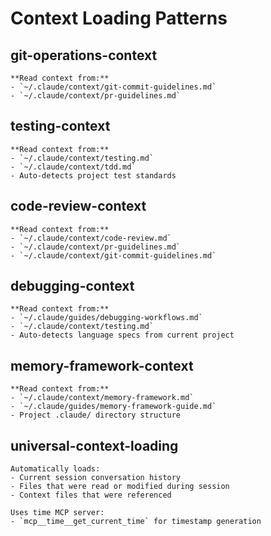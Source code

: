 # Context Loading Patterns

## git-operations-context

```
**Read context from:**
- `~/.claude/context/git-commit-guidelines.md`
- `~/.claude/context/pr-guidelines.md`
```

## testing-context

```
**Read context from:**
- `~/.claude/context/testing.md`
- `~/.claude/context/tdd.md`
- Auto-detects project test standards
```

## code-review-context

```
**Read context from:**
- `~/.claude/context/code-review.md`
- `~/.claude/context/pr-guidelines.md`
- `~/.claude/context/git-commit-guidelines.md`
```

## debugging-context

```
**Read context from:**
- `~/.claude/guides/debugging-workflows.md`
- `~/.claude/context/testing.md`
- Auto-detects language specs from current project
```

## memory-framework-context

```
**Read context from:**
- `~/.claude/context/memory-framework.md`
- `~/.claude/guides/memory-framework-guide.md`
- Project .claude/ directory structure
```

## universal-context-loading

```
Automatically loads:
- Current session conversation history
- Files that were read or modified during session
- Context files that were referenced

Uses time MCP server:
- `mcp__time__get_current_time` for timestamp generation
```
